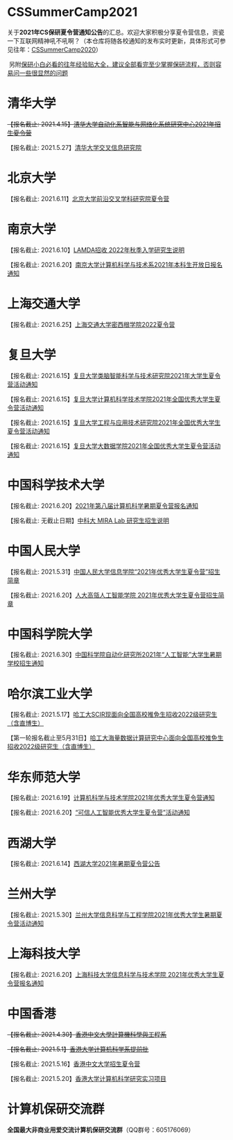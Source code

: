 # CSSummerCamp2021

​	关于**2021年CS保研夏令营通知公告**的汇总。欢迎大家积极分享夏令营信息，资瓷一下互联网精神吼不吼啊？（本仓库将随各校通知的发布实时更新，具体形式可参见往年：[CSSummerCamp2020](https://github.com/hcy226/CSSummerCamp2020)）

​	另附[保研小白必看的往年经验贴大全，建议全部看完至少掌握保研流程，否则容易问一些很显然的问题](https://github.com/richardodliu/CS-BAOYAN)



# 清华大学

~~【报名截止: 2021.4.15】[清华大学自动化系智能与网络化系统研究中心2021年招生夏令营](https://mp.weixin.qq.com/s/xyoqcOVdxctfmCUKGiPGwg)~~

【报名截止: 2021.5.27】[清华大学交叉信息研究院](https://mp.weixin.qq.com/s?__biz=MzAxMDg0OTUxNw==&mid=2650704246&idx=1&sn=bf64888fab548692893652f1d18bbaf4&chksm=834034f4b437bde2d4d99092db02b79fbe3910c7458ea21631b2a5f3d44d197cfffc8d4f1431&mpshare=1&scene=23&srcid=0423LyoFEF6kDHrsde8bDQAM&sharer_sharetime=1619169820730&sharer_shareid=65ac75bddc052584c99b39fcfe96cd3d#rd)



# 北京大学

【报名截止: 2021.6.11】[北京大学前沿交叉学科研究院夏令营](http://www.aais.pku.edu.cn/tongzhi/shownews.php?id=1188)




# 南京大学

【报名截止: 2021.6.10】[LAMDA招收 2022年秋季入学研究生说明](http://www.lamda.nju.edu.cn/recruit-2022/recruit-2022.html)

【报名截止: 2021.6.20】[南京大学计算机科学与技术系2021年本科生开放日报名通知](http://csopenday.nju.edu.cn/notifications/15)



# 上海交通大学

【报名截止: 2021.6.25】[上海交通大学密西根学院2022夏令营](https://mp.weixin.qq.com/s?__biz=MzU0ODE1NTQzMQ==&mid=2247499856&idx=3&sn=cfa7ca639a49e1895dc5d411cc173642&chksm=fb41f918cc36700ef5ffef2a9fd3842688f8bf8374c8782d56293f023b31247ab2e52cfedd1b&mpshare=1&scene=23&srcid=0427fbm2JCQTGVzkT8EzRVq3&sharer_sharetime=1619517695963&sharer_shareid=346d3428e68baad3532bdcaa7f6f9dbb#rd)




# 复旦大学

【报名截止: 2021.6.15】[复旦大学类脑智能科学与技术研究院2021年大学生夏令营活动通知](https://mp.weixin.qq.com/s?__biz=Mzk0MDE3MTc3Ng==&mid=2247491116&idx=2&sn=58885bd07b12468bd1271a2d27a727ca&chksm=c2e4e943f59360557730ea811d0138431e02e12e3fc020f1312a6c1cf6db1de39142ab799b28&mpshare=1&scene=23&srcid=0509vroyIixVqQIQW5YZc3tc&sharer_sharetime=1620559076286&sharer_shareid=5e6ec069dfe9510d48dc3517def694e0#rd)

【报名截止: 2021.6.15】[复旦大学计算机科学技术学院2021年全国优秀大学生夏令营活动通知](https://mp.weixin.qq.com/s/HqjfwbjPLT72QVhxFafhKg)

【报名截止: 2021.6.15】[复旦大学工程与应用技术研究院2021年全国优秀大学生夏令营活动通知](http://faet.fudan.edu.cn/9e/5b/c13543a302683/page.htm)

【报名截止: 2021.6.15】[复旦大学大数据学院2021年全国优秀大学生夏令营活动通知](https://sds.fudan.edu.cn/a3/2e/c17701a303918/page.htm)



# 中国科学技术大学

【报名截止: 2021.6.20】[2021年第八届计算机科学暑期夏令营报名通知](https://xly.ustc.edu.cn/news.php?newsid=811)  

【报名截止: 无截止日期】[中科大 MIRA Lab 研究生招生说明](https://miralab.ai/admission/admission_2022/)



# 中国人民大学

【报名截止: 2021.5.31】[中国人民大学信息学院“2021年优秀大学生夏令营”招生简章](http://info.ruc.edu.cn/notice_convert_detail.php?id=2170)

【报名截止: 2021.6.20】[人大高瓴人工智能学院  2021年优秀大学生夏令营招生简章](http://ai.ruc.edu.cn/newslist/notice/20210513001.html)



# 中国科学院大学

【报名截止: 2021.6.30】[中国科学院自动化研究所2021年“人工智能”大学生暑期学校招生通知](http://www.ia.cas.cn/yjsjy/zs/sszs/202105/t20210513_6013089.html)





# 哈尔滨工业大学

【报名截止: 2021.5.17】[哈工大SCIR现面向全国高校推免生招收2022级研究生（含直博生）](https://mp.weixin.qq.com/s?__biz=MzIxMjAzNDY5Mg==&mid=2650801536&idx=1&sn=38ecd4727437d196e5cb97cc3272992d&chksm=8cb8906bbbcf197d3eba093084c0e39f5da289d94b982386b8f3bba0d20c95407b9940c15b40&mpshare=1&scene=23&srcid=0510JxZ4QrsvVwpUGFGt1RdG&sharer_sharetime=1620628465477&sharer_shareid=c6727a526c6734bb3242747e314c434b#rd)

【第一轮报名截止至5月31日】[哈工大海量数据计算研究中心面向全国高校推免生招收2022级研究生（含直博生）](https://mp.weixin.qq.com/s?__biz=MzU0MzYzNDQ2Ng==&mid=2247484892&idx=1&sn=733445fddcf6fa9372d647d14590ccee&chksm=fb092091cc7ea9877072aa02107d5984475f5ce5260d2ae9f044d315802fbfef20289d6a38a5&mpshare=1&scene=23&srcid=0512SujeJ9Sue1NEqnX0EzpB&sharer_sharetime=1620780091771&sharer_shareid=f11b613486ea49d65c04bc821bbd6df1#rd)



# 华东师范大学

【报名截止: 2021.6.19】[计算机科学与技术学院2021年优秀大学生夏令营通知](https://yjszs.ecnu.edu.cn/system/xlyxcwb_detail.asp?xlyjbdwbh=2021050920189233123538)

【报名截止: 2021.6.20】[“可信人工智能优秀大学生夏令营”活动通知](https://yjszs.ecnu.edu.cn/system/xlyxcwb_detail.asp?xlyjbdwbh=2021042020179966125100)


# 西湖大学

【报名截止: 2021.6.14】[西湖大学2021年暑期夏令营公告](https://www.westlake.edu.cn/news_events/westlakenews/zsdt/202104/t20210425_9624.shtml)



# 兰州大学

【报名截止: 2021.5.30】[兰州大学信息科学与工程学院2021年优秀大学生暑期夏令营活动通知](http://xxxy.lzu.edu.cn/tongzhigonggao/2021/0428/171601.html)



# 上海科技大学

【报名截止: 2021.6.20】[上海科技大学信息科学与技术学院  2021年优秀大学生夏令营报名通知](https://sist.shanghaitech.edu.cn/2021/0430/c7339a63390/page.htm)



# 中国香港

~~【报名截止: 2021.4.30】[香港中文大學計算機科學與工程系](https://www.cse.cuhk.edu.hk/admission/mphil-phd-in-computer-science-and-engineering/early-admission/)~~

~~【报名截止: 2021.5.1】[香港大学计算机科学系提前批](https://i.cs.hku.hk/~gradappl/chinese.html)~~

【报名截止: 2021.5.16】[香港中文大学招生夏令营](http://hkpfs.erg.cuhk.edu.hk/)

【报名截止: 2021.5.20】[香港大学计算机科学研究实习项目](https://www.cs.hku.hk/rintern/)

# 计算机保研交流群

**全国最大非商业用爱交流计算机保研交流群**（QQ群号：605176069）
